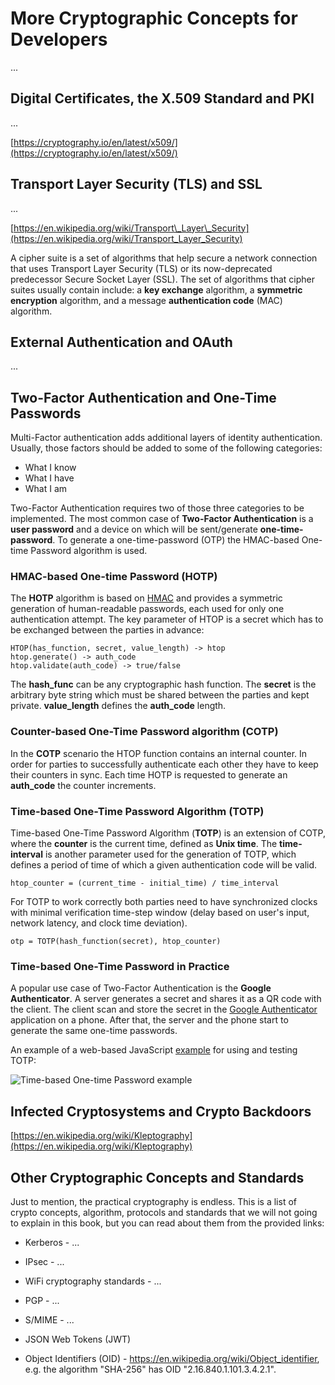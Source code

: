 # More Cryptographic Concepts for Developers

...

## Digital Certificates, the X.509 Standard and PKI

...

[https://cryptography.io/en/latest/x509/](https://cryptography.io/en/latest/x509/)

## Transport Layer Security \(TLS\) and SSL

...

[https://en.wikipedia.org/wiki/Transport\_Layer\_Security](https://en.wikipedia.org/wiki/Transport_Layer_Security)

A cipher suite is a set of algorithms that help secure a network connection that uses Transport Layer Security \(TLS\) or its now-deprecated predecessor Secure Socket Layer \(SSL\). The set of algorithms that cipher suites usually contain include: a **key exchange** algorithm, a **symmetric encryption** algorithm, and a message **authentication code** \(MAC\) algorithm.

## External Authentication and OAuth

...

## Two-Factor Authentication and One-Time Passwords

Multi-Factor authentication adds additional layers of identity authentication. Usually, those factors should be added to some of the following categories:

* What I know
* What I have
* What I am

Two-Factor Authentication requires two of those three categories to be implemented. The most common case of **Two-Factor Authentication** is a **user password** and a device on which will be sent/generate **one-time-password**. To generate a one-time-password \(OTP\) the HMAC-based One-time Password algorithm is used.

### HMAC-based One-time Password \(HOTP\)

The **HOTP** algorithm is based on [HMAC](https://en.wikipedia.org/wiki/HMAC) and provides a symmetric generation of human-readable passwords, each used for only one authentication attempt. The key parameter of HTOP is a secret which has to be exchanged between the parties in advance:

```
HTOP(has_function, secret, value_length) -> htop
htop.generate() -> auth_code
htop.validate(auth_code) -> true/false
```

The **hash\_func** can be any cryptographic hash function. The **secret** is the arbitrary byte string which must be shared between the parties and kept private. **value\_length** defines the **auth\_code** length.

### Counter-based One-Time Password algorithm \(COTP\)

In the **COTP** scenario the HTOP function contains an internal counter. In order for parties to successfully authenticate each other they have to keep their counters in sync. Each time HOTP is requested to generate an **auth\_code** the counter increments.

### Time-based One-Time Password Algorithm \(TOTP\)

Time-based One-Time Password Algorithm \(**TOTP**\) is an extension of COTP, where the **counter** is the current time, defined as **Unix time**. The **time-interval** is another parameter used for the generation of TOTP, which defines a period of time of which a given authentication code will be valid.

```
htop_counter = (current_time - initial_time) / time_interval
```

For TOTP to work correctly both parties need to have synchronized clocks with minimal verification time-step window \(delay based on user's input, network latency, and clock time deviation\).

```
otp = TOTP(hash_function(secret), htop_counter)
```

### Time-based One-Time Password in Practice

A popular use case of Two-Factor Authentication is the **Google Authenticator**. A server generates a secret and shares it as a QR code with the client. The client scan and store the secret in the [Google Authenticator](https://play.google.com/store/apps/details?id=com.google.android.apps.authenticator2) application on a phone. After that, the server and the phone start to generate the same one-time passwords.

An example of a web-based JavaScript [example](http://blog.tinisles.com/2011/10/google-authenticator-one-time-password-algorithm-in-javascript/) for using and testing TOTP:

![Time-based One-time Password example](/assets/more-cryptographic-concepts-OTP-secret-QR-code.png)

## Infected Cryptosystems and Crypto Backdoors

[https://en.wikipedia.org/wiki/Kleptography](https://en.wikipedia.org/wiki/Kleptography)

## Other Cryptographic Concepts and Standards

Just to mention, the practical cryptography is endless. This is a list of crypto concepts, algorithm, protocols and standards that we will not going to explain in this book, but you can read about them from the provided links:

* Kerberos - ...

* IPsec - ...

* WiFi cryptography standards - ...

* PGP - ...

* S/MIME - ...

* JSON Web Tokens \(JWT\)

* Object Identifiers (OID) - https://en.wikipedia.org/wiki/Object_identifier, e.g. the algorithm "SHA-256" has OID "2.16.840.1.101.3.4.2.1".



